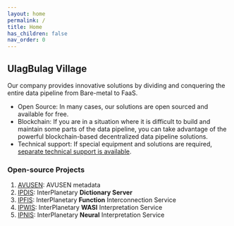 ```yaml
---
layout: home
permalink: /
title: Home
has_children: false
nav_order: 0
---
```


## UlagBulag Village

Our company provides innovative solutions by dividing and conquering the entire data pipeline from Bare-metal to FaaS.

* Open Source: In many cases, our solutions are open sourced and available for free.
* Blockchain: If you are in a situation where it is difficult to build and maintain some parts of the data pipeline, you can take advantage of the powerful blockchain-based decentralized data pipeline solutions.
* Technical support: If special equipment and solutions are required, [separate technical support is available](blob/team/contact).

### Open-source Projects

1. [AVUSEN](https://github.com/ulagbulag-village/avusen): AVUSEN metadata
1. [IPDIS](https://github.com/ulagbulag-village/ipdis): InterPlanetary **Dictionary Server**
1. [IPFIS](https://github.com/ulagbulag-village/ipfis): InterPlanetary **Function** Interconnection Service
1. [IPWIS](https://github.com/ulagbulag-village/ipwis): InterPlanetary **WASI** Interpretation Service
1. [IPNIS](https://github.com/ulagbulag-village/ipnis): InterPlanetary **Neural** Interpretation Service
